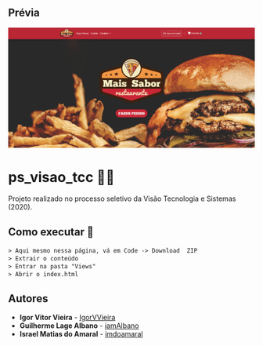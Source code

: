 ## Prévia

<img src="public/images/print-600p-min.png">

# ps_visao_tcc 🍕🍔
Projeto realizado no processo seletivo da Visão Tecnologia e Sistemas (2020).

## Como executar 🤔
```
> Aqui mesmo nessa página, vá em Code -> Download  ZIP
> Extrair o conteúdo
> Entrar na pasta "Views"
> Abrir o index.html
```

## Autores
* **Igor Vitor Vieira** - [IgorVVieira](https://github.com/IgorVViera)
* **Guilherme Lage Albano** - [iamAlbano](https://github.com/iamAlbano)
* **Israel Matias do Amaral** - [imdoamaral](https://github.com/imdoamaral)
